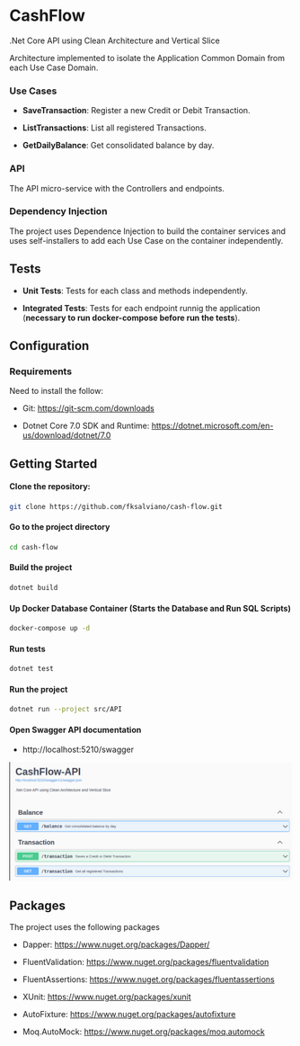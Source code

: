 # CashFlow

.Net Core API using Clean Architecture and Vertical Slice

Architecture implemented to isolate the Application Common Domain from each Use Case Domain.

### Use Cases

- **SaveTransaction**:
    Register a new Credit or Debit Transaction.

- **ListTransactions**:
    List all registered Transactions.

- **GetDailyBalance**:
    Get consolidated balance by day.

### API

The API micro-service with the Controllers and endpoints.

### Dependency Injection

The project uses Dependence Injection to build the container services and uses self-installers to add each Use Case on the container independently.

## Tests

- **Unit Tests**:
    Tests for each class and methods independently.

- **Integrated Tests**:
    Tests for each endpoint runnig the application (**necessary to run docker-compose before run the tests**).

## Configuration

### Requirements

Need to install the follow:

- Git:
    https://git-scm.com/downloads

- Dotnet Core 7.0 SDK and Runtime:
    https://dotnet.microsoft.com/en-us/download/dotnet/7.0


## Getting Started

#### Clone the repository:

```bash
git clone https://github.com/fksalviano/cash-flow.git
```

#### Go to the project directory

```bash
cd cash-flow
```

#### Build the project

```bash
dotnet build
```

#### Up Docker Database Container (Starts the Database and Run SQL Scripts)

```bash
docker-compose up -d
```

#### Run tests

```bash
dotnet test
```

#### Run the project

```bash
dotnet run --project src/API
```

#### Open Swagger API documentation
- http://localhost:5210/swagger


![API Swagger Doc](swagger.png?raw=true "API Swagger Doc")

## Packages

The project uses the following packages

- Dapper:
    https://www.nuget.org/packages/Dapper/
    
- FluentValidation:
    https://www.nuget.org/packages/fluentvalidation

- FluentAssertions:
    https://www.nuget.org/packages/fluentassertions

- XUnit:
    https://www.nuget.org/packages/xunit

- AutoFixture:
    https://www.nuget.org/packages/autofixture

- Moq.AutoMock:
    https://www.nuget.org/packages/moq.automock
